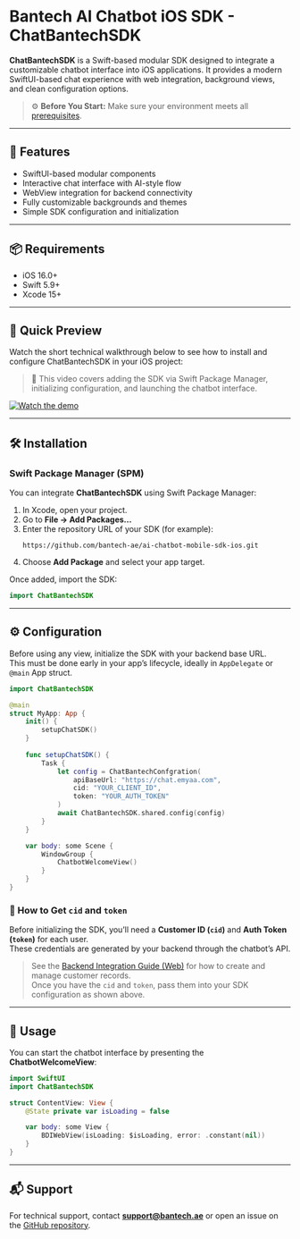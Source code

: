 # Bantech AI Chatbot iOS SDK - ChatBantechSDK

**ChatBantechSDK** is a Swift-based modular SDK designed to integrate a customizable chatbot interface into iOS applications. It provides a modern SwiftUI-based chat experience with web integration, background views, and clean configuration options.

> ⚙️ **Before You Start:** Make sure your environment meets all [prerequisites](./README.md#-prerequisites).

---

## 🧩 Features

- SwiftUI-based modular components  
- Interactive chat interface with AI-style flow  
- WebView integration for backend connectivity  
- Fully customizable backgrounds and themes  
- Simple SDK configuration and initialization  

---

## 📦 Requirements

- iOS 16.0+  
- Swift 5.9+  
- Xcode 15+  

---


## 🎥 Quick Preview

Watch the short technical walkthrough below to see how to install and configure ChatBantechSDK in your iOS project:

> 🎥 This video covers adding the SDK via Swift Package Manager, initializing configuration, and launching the chatbot interface.

[![Watch the demo](https://cdn.widget.bantech.ae/sdks/ios/demo/hqdefault.jpg)](https://cdn.widget.bantech.ae/sdks/ios/demo/bantech-ai-chatbot-ios-sdk.mp4)

---

## 🛠 Installation

### Swift Package Manager (SPM)

You can integrate **ChatBantechSDK** using Swift Package Manager:

1. In Xcode, open your project.
2. Go to **File → Add Packages...**
3. Enter the repository URL of your SDK (for example):
   ```
   https://github.com/bantech-ae/ai-chatbot-mobile-sdk-ios.git
   ```
4. Choose **Add Package** and select your app target.

Once added, import the SDK:

```swift
import ChatBantechSDK
```

---

## ⚙️ Configuration

Before using any view, initialize the SDK with your backend base URL.  
This must be done early in your app’s lifecycle, ideally in `AppDelegate` or `@main` App struct.

```swift
import ChatBantechSDK

@main
struct MyApp: App {
    init() {
        setupChatSDK()
    }
    
    func setupChatSDK() {
        Task {
            let config = ChatBantechConfgration(
                apiBaseUrl: "https://chat.emyaa.com",
                cid: "YOUR_CLIENT_ID",
                token: "YOUR_AUTH_TOKEN"
            )
            await ChatBantechSDK.shared.config(config)
        }
    }

    var body: some Scene {
        WindowGroup {
            ChatbotWelcomeView()
        }
    }
}
```

### 🔗 How to Get `cid` and `token`

Before initializing the SDK, you’ll need a **Customer ID (`cid`)** and **Auth Token (`token`)** for each user.  
These credentials are generated by your backend through the chatbot’s API.

> See the [Backend Integration Guide (Web)](./web.md#step-3-backend-integration-registered-customers) for how to create and manage customer records.  
> Once you have the `cid` and `token`, pass them into your SDK configuration as shown above.

---

## 💬 Usage

You can start the chatbot interface by presenting the **ChatbotWelcomeView**:

```swift
import SwiftUI
import ChatBantechSDK

struct ContentView: View {
    @State private var isLoading = false

    var body: some View {
        BDIWebView(isLoading: $isLoading, error: .constant(nil))
    }
}
```

---

## 📬 Support
For technical support, contact **support@bantech.ae** or open an issue on the [GitHub repository](https://github.com/bantech-ae/ai-chatbot-mobile-sdk-ios).
